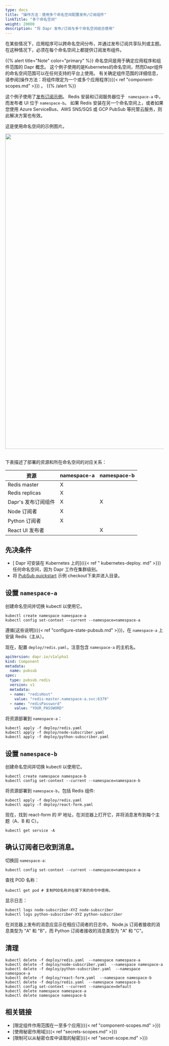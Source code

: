 ```yaml
---
type: docs
title: "操作方法：使用多个命名空间配置发布/订阅组件"
linkTitle: "多个命名空间"
weight: 20000
description: "将 Dapr 发布/订阅与多个命名空间结合使用"
---
```


在某些情况下，应用程序可以跨命名空间分布，并通过发布订阅共享队列或主题。 在这种情况下，必须在每个命名空间上都提供订阅发布组件。

{{% alert title="Note" color="primary" %}}
命名空间是用于确定应用程序和组件范围的 Dapr 概念。 这个例子使用的是Kubernetes的命名空间，然而Dapr组件的命名空间范围可以在任何支持的平台上使用。 有关确定组件范围的详细信息，请参阅[操作方法：将组件限定为一个或多个应用程序]({{< ref "component-scopes.md" >}}) 。
{{% /alert %}}

这个例子使用了[发布订阅示例](https://github.com/dapr/quickstarts/tree/master/pub-sub)。 Redis 安装和订阅服务器位于 ` namespace-a` 中，而发布者 UI 位于 `namespace-b`。 如果 Redis 安装在另一个命名空间上，或者如果您使用 Azure ServiceBus、AWS SNS/SQS 或 GCP PubSub 等托管云服务，则此解决方案也有效。

这是使用命名空间的示例图片。

<img src="/images/pubsub-multiple-namespaces.png" width=1000>
<br></br>

下表描述了部署的资源和所在命名空间的对应关系：

| 资源             | namespace-a | namespace-b |
| -------------- | ----------- | ----------- |
| Redis master   | X           |             |
| Redis replicas | X           |             |
| Dapr's 发布订阅组件  | X           | X           |
| Node 订阅者       | X           |             |
| Python 订阅者     | X           |             |
| React UI 发布者   |             | X           |

## 先决条件

* [ Dapr 可安装在 Kubernetes 上的]({{< ref " kubernetes-deploy. md" >}})任何命名空间，因为 Dapr 工作在集群级别。
* 将 [PubSub quickstart](https://github.com/dapr/quickstarts/tree/master/pub-sub) 示例 checkout下来并进入目录。

## 设置 `namespace-a`

创建命名空间并切换 kubectl 以使用它。
```
kubectl create namespace namespace-a
kubectl config set-context --current --namespace=namespace-a
```

遵循[这些说明]({{< ref "configure-state-pubsub.md" >}})，在 `namespace-a` 上安装 Redis（主从）。

现在，配置 `deploy/redis.yaml`，注意包含 `namespace-a` 的主机名。

```yaml
apiVersion: dapr.io/v1alpha1
kind: Component
metadata:
  name: pubsub
spec:
  type: pubsub.redis
  version: v1
  metadata:
  - name: "redisHost"
    value: "redis-master.namespace-a.svc:6379"
  - name: "redisPassword"
    value: "YOUR_PASSWORD"
```

将资源部署到 `namespace-a`：
```
kubectl apply -f deploy/redis.yaml
kubectl apply -f deploy/node-subscriber.yaml
kubectl apply -f deploy/python-subscriber.yaml
```

## 设置 `namespace-b`

创建命名空间并切换 kubectl 以使用它。
```
kubectl create namespace namespace-b
kubectl config set-context --current --namespace=namespace-b
```

将资源部署到 `namespace-b`，包括 Redis 组件:
```
kubectl apply -f deploy/redis.yaml
kubectl apply -f deploy/react-form.yaml
```

现在，找到 react-form 的 IP 地址，在浏览器上打开它，并将消息发布到每个主题（A、B 和 C）。
```
kubectl get service -A
```

## 确认订阅者已收到消息。

切换回 `namespace-a`:
```
kubectl config set-context --current --namespace=namespace-a
```

查找 POD 名称：
```
kubectl get pod # 复制POD名称并在接下来的命令中使用。
```

显示日志：
```
kubectl logs node-subscriber-XYZ node-subscriber
kubectl logs python-subscriber-XYZ python-subscriber
```

在浏览器上发布的消息应显示在相应订阅者的日志中。 Node.js 订阅者接收的消息类型为 "A" 和 "B"，而 Python 订阅者接收的消息类型为 "A" 和 "C"。

## 清理

```
kubectl delete -f deploy/redis.yaml  --namespace namespace-a
kubectl delete -f deploy/node-subscriber.yaml  --namespace namespace-a
kubectl delete -f deploy/python-subscriber.yaml  --namespace namespace-a
kubectl delete -f deploy/react-form.yaml  --namespace namespace-b
kubectl delete -f deploy/redis.yaml  --namespace namespace-b
kubectl config set-context --current --namespace=default
kubectl delete namespace namespace-a
kubectl delete namespace namespace-b
```

## 相关链接

- [限定组件作用范围在一至多个应用]({{< ref "component-scopes.md" >}})
- [使用秘密作用域]({{< ref "secrets-scopes.md" >}})
- [限制可以从秘密仓库中读取的秘密]({{< ref "secret-scope.md" >}})
